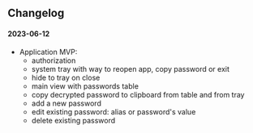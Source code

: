## Changelog
#### 2023-06-12
- Application MVP:
  - authorization
  - system tray with way to reopen app, copy password or exit
  - hide to tray on close
  - main view with passwords table
  - copy decrypted password to clipboard from table and from tray
  - add a new password
  - edit existing password: alias or password's value
  - delete existing password